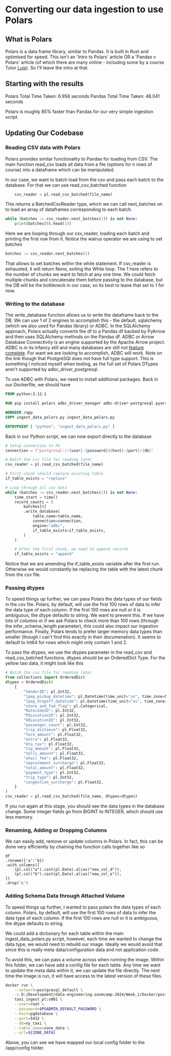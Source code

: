 # Converting our data ingestion to use Polars

## What is Polars
Polars is a data frame library, similar to Pandas. It is built in Rust and optimised for speed. This isn't an 'Intro to Polars' article OR a 'Pandas v Polars' article (of which there are many online - including some by a course Tutor [Luis](https://medium.com/gitconnected/polars-vs-dask-fighting-on-parallel-computing-f2a17a100274)). So I'll leave the intro at that.

## Starting with the results
Polars Total Time Taken: 6.958 seconds
Pandas Total Time Taken: 46.041 seconds

Polars is roughly 85% faster than Pandas for our very simple ingestion script. 


## Updating Our Codebase


### Reading CSV data with Polars
Polars provides similar functionality to Pandas for loading from CSV. The main function read_csv loads all data from a file (options for n rows of course) into a dataframe which can be manipulated. 

In our case, we want to batch load from the csv and pass each batch to the database. For that we can use read_csv_batched  function
```python
    csv_reader = pl.read_csv_batched(file_name)
```
This returns a BatchedCsvReader type, which we can call next_batches on to load an array of dataframes corresponding to each batch.
```python
while (batches := csv_reader.next_batches(1)) is not None:
    print(batches[0].head(1))
```
Here we are looping through our csv_reader, loading each batch and printing the first row from it. Notice the walrus operator we are using to set batches
```python
batches := csv_reader.next_batches(1)
```
That allows to set batches within the while statement. If csv_reader is exhausted, it will return None, exiting the While loop. The 1 here refers to the number of chunks we want to fetch at any one time. We could fetch multiple chunks and concatenate them before passing to the database, but the DB will be the bottleneck in our case, so its best to leave that set to 1 for now.

### Writing to the database
The write_database function allows us to write the dataframe back to the DB. We can use 1 of 2 engines to accomplish this - the default, sqlalchemy (which we also used for Pandas library) or ADBC. In the SQLAlchemy approach, Polars actually converts the df to a Pandas df backed by PyArrow and then uses SQLAlchemy methods on the Pandas df. ADBC or Arrow Database Connectivity is an engine supported by the Apache Arrow project. ADBC is in its infancy still and many databases are still not [feature complete](https://arrow.apache.org/adbc/main/driver/status.html). For want we are looking to accomplish, ADBC will work. Note on the link though that PostgreSQl does not have full type support. This is something I noticed myself when testing, as the full set of Polars DTypes aren't supported by adbc_driver_postgresql. 

To use ADBC with Polars, we need to install additional packages. Back in our Dockerfile, we should have
```Dockerfile
FROM python:3.12.1

RUN pip install polars adbc_driver_manager adbc-driver-postgresql pyarrow

WORKDIR /app
COPY ingest_data_polars.py ingest_data_polars.py

ENTRYPOINT [ "python", "ingest_data_polars.py" ]
```

Back in our Python script, we can now export directly to the database
```python
# Setup connection to PG
connection = f"postgresql://{user}:{password}@{host}:{port}/{db}"

# Batch the csv file for reading later
csv_reader = pl.read_csv_batched(file_name)

# First chunk should replace existing table
if_table_exists = "replace"

# Loop through all csv data
while (batches := csv_reader.next_batches(1)) is not None:
    time_start = time()
    record_counts = (
        batches[0]
        .write_database(
            table_name=table_name,
            connection=connection,
            engine="adbc",
            if_table_exists=if_table_exists,
        )
    )

    # After the first chunk, we need to append records
    if_table_exists = "append"
```
Notice that we are amending the if_table_exists variable after the first run. Otherwise we would constantly be replacing the table with the latest chunk from the csv file. 

### Passing dtypes
To speed things up further, we can pass Polars the data types of our fields in the csv file. Polars, by default, will use the first 100 rows of data to infer the data type of each column. If the first 100 rows are null or it is ambiguous, the dtype defaults to string. We want to prevent this. If we have lots of columns or if we ask Polars to check more than 100 rows (through the infer_schema_length parameter), this could also impact our ingestion performance. Finally, Polars tends to prefer larger memory data types than smaller (though I can't find this exactly in their documenation). It seems to default to Int64 for rows which might only contain 1 and 2. 

To pass the dtypes, we use the dtypes parameter in the read_csv and read_csv_batched functions. dtypes should be an OrderedDict Type. For the yellow taxi data, it might look like this
```python
# Batch the csv file for reading later
from collections import OrderedDict
dtypes = OrderedDict(
    {
        "VendorID": pl.Int32,
        "lpep_pickup_datetime": pl.Datetime(time_unit="us", time_zone=None),
        "lpep_dropoff_datetime": pl.Datetime(time_unit="us", time_zone=None),
        "store_and_fwd_flag": pl.Categorical,
        "RatecodeID": pl.Int32,
        "PULocationID": pl.Int32,
        "DOLocationID": pl.Int32,
        "passenger_count": pl.Int32,
        "trip_distance": pl.Float32,
        "fare_amount": pl.Float32,
        "extra": pl.Float32,
        "mta_tax": pl.Float32,
        "tip_amount": pl.Float32,
        "tolls_amount": pl.Float32,
        "ehail_fee": pl.Float32,
        "improvement_surcharge": pl.Float32,
        "total_amount": pl.Float32,
        "payment_type": pl.Int32,
        "trip_type": pl.Int32,
        "congestion_surcharge": pl.Float32,
    }
)
csv_reader = pl.read_csv_batched(file_name, dtypes=dtypes)
```

If you run again at this stage, you should see the data types in the database change. Some integer fields go from BIGINT to INTEGER, which should use less memory.

### Renaming, Adding or Dropping Columns
We can easily add, remove or update columns in Polars. In fact, this can be done very efficiently by chaining the function calls together like so
```polars
df
.rename({'a':'b})
.with_columns([
    (pl.col("a").cast(pl.Date).alias("new_col_d")),
    (pl.col("b").cast(pl.Date).alias("new_col_e")),
])
.drop('c')
```

### Adding Schema Data through Attached Volume
To speed things up further, I wanted to pass polars the data types of each column. Polars, by default, will use the first 100 rows of data to infer the data type of each column. If the first 100 rows are null or it is ambiguous, the dtype defaults to string. 

We could add a dictionary for each table within the main ingest_data_polars.py script, however, each time we wanted to change the data type, we would need to rebuild our image. Ideally we would avoid that since this is really meta data/configuration data and not application code. 

To avoid this, we can pass a volume across when running the image. Within this folder, we can have add a config file for each table. Any time we want to update the meta data within it, we can update the file directly. The next time the image is run, it will have access to the latest version of these files. 

```bash
docker run \
    --network=postgresql_default \
    -v D:/Development/data-engineering-zoomcamp-2024/Week_1/Docker/postgreSQL/docker_polars/config:/app/config \
    taxi_ingest_pl:v001 \
    --user=root \
    --password=$PGADMIN_DEFAULT_PASSWORD \
    --host=pgdatabase \
    --port=5432 \
    --db=ny_taxi \
    --table_name=zone_data \
    --url=${ZONE_DATA}     
```

Above, you can see we have mapped our local config folder to the /app/config folder.

